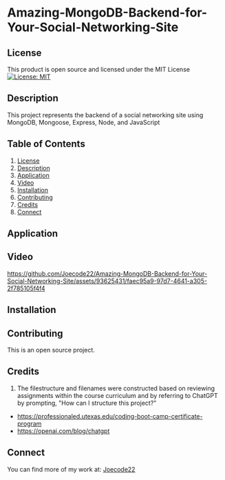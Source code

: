 # Amazing-MongoDB-Backend-for-Your-Social-Networking-Site

## License

This product is open source and licensed under the MIT License
[![License: MIT](https://img.shields.io/badge/License-MIT-yellow.svg)](https://opensource.org/licenses/MIT)

## Description

  This project represents the backend of a social networking site using MongoDB, Mongoose, Express, Node, and JavaScript
  
## Table of Contents

1. [License](#license)
2. [Description](#description)
3. [Application](#application)
4. [Video](#video)
5. [Installation](#installation)
6. [Contributing](#contributing)
7. [Credits](#credits)
8. [Connect](#connect)

## Application



## Video

https://github.com/Joecode22/Amazing-MongoDB-Backend-for-Your-Social-Networking-Site/assets/93625431/faec95a9-97d7-4641-a305-2f785105f4f4

## Installation

## Contributing

This is an open source project.

## Credits

1. The filestructure and filenames were constructed based on reviewing assignments within the course curriculum and by referring to ChatGPT by prompting, "How can I structure this project?"

- https://professionaled.utexas.edu/coding-boot-camp-certificate-program
- https://openai.com/blog/chatgpt

## Connect

You can find more of my work at: [Joecode22](https://github.com/joecode22)

